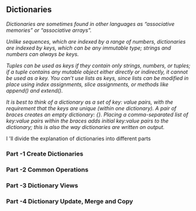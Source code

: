 ## Dictionaries

*Dictionaries are sometimes found in other languages as “associative memories” or “associative arrays”.*

*Unlike sequences, which are indexed by a range of numbers, dictionaries are indexed by keys, which can be any immutable type; strings and numbers can always be keys.*

*Tuples can be used as keys if they contain only strings, numbers, or tuples; if a tuple contains any mutable object either directly or indirectly, it cannot be used as a key. You can’t use lists as keys, since lists can be modified in place using index assignments, slice assignments, or methods like append() and extend().*

*It is best to think of a dictionary as a set of key: value pairs, with the requirement that the keys are unique (within one dictionary). A pair of braces creates an empty dictionary: {}. Placing a comma-separated list of key:value pairs within the braces adds initial key:value pairs to the dictionary; this is also the way dictionaries are written on output.*

I 'll divide the explanation of dictionaries into different parts

### Part -1 Create Dictionaries

### Part -2 Common Operations

### Part -3 Dictionary Views

### Part -4 Dictionary Update, Merge and Copy
